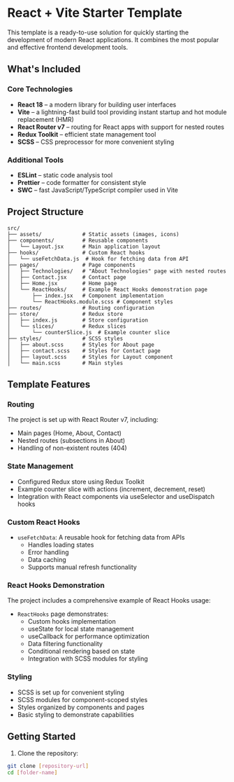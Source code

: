 <!--
 * Copyright (c) 2025-07-11 Alexey Kagansky
 * https://github.com/ale4ko69
 -->

# React + Vite Starter Template

This template is a ready-to-use solution for quickly starting the development of modern React applications. It combines the most popular and effective frontend development tools.

## What's Included

### Core Technologies
- **React 18** – a modern library for building user interfaces
- **Vite** – a lightning-fast build tool providing instant startup and hot module replacement (HMR)
- **React Router v7** – routing for React apps with support for nested routes
- **Redux Toolkit** – efficient state management tool
- **SCSS** – CSS preprocessor for more convenient styling

### Additional Tools
- **ESLint** – static code analysis tool
- **Prettier** – code formatter for consistent style
- **SWC** – fast JavaScript/TypeScript compiler used in Vite

## Project Structure
```
src/
├── assets/             # Static assets (images, icons)
├── components/         # Reusable components
│   └── Layout.jsx      # Main application layout
├── hooks/              # Custom React hooks
│   └── useFetchData.js  # Hook for fetching data from API
├── pages/              # Page components
│   ├── Technologies/   # "About Technologies" page with nested routes
│   ├── Contact.jsx     # Contact page
│   ├── Home.jsx        # Home page
│   └── ReactHooks/     # Example React Hooks demonstration page
│       ├── index.jsx   # Component implementation
│       └── ReactHooks.module.scss # Component styles
├── routes/             # Routing configuration
├── store/              # Redux store
│   ├── index.js        # Store configuration
│   └── slices/         # Redux slices
│       └── counterSlice.js  # Example counter slice
├── styles/             # SCSS styles
│   ├── about.scss      # Styles for About page
│   ├── contact.scss    # Styles for Contact page
│   ├── layout.scss     # Styles for Layout component
│   └── main.scss       # Main styles
```


## Template Features

### Routing
The project is set up with React Router v7, including:
- Main pages (Home, About, Contact)
- Nested routes (subsections in About)
- Handling of non-existent routes (404)

### State Management
- Configured Redux store using Redux Toolkit
- Example counter slice with actions (increment, decrement, reset)
- Integration with React components via useSelector and useDispatch hooks

### Custom React Hooks
- `useFetchData`: A reusable hook for fetching data from APIs
  - Handles loading states
  - Error handling
  - Data caching
  - Supports manual refresh functionality

### React Hooks Demonstration
The project includes a comprehensive example of React Hooks usage:
- `ReactHooks` page demonstrates:
  - Custom hooks implementation
  - useState for local state management
  - useCallback for performance optimization
  - Data filtering functionality
  - Conditional rendering based on state
  - Integration with SCSS modules for styling

### Styling
- SCSS is set up for convenient styling
- SCSS modules for component-scoped styles
- Styles organized by components and pages
- Basic styling to demonstrate capabilities

## Getting Started

1. Clone the repository:
```bash
git clone [repository-url]
cd [folder-name]

